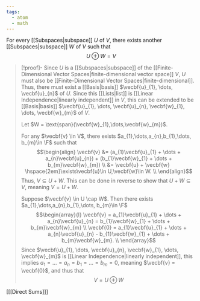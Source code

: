 ```yaml
---
tags:
  - atom
  - math
---
```

For every [[Subspaces|subspace]] $U$ of $V$, there exists another [[Subspaces|subspace]] $W$ of $V$ such that
$$U \oplus W = V$$

> [!proof]-
> Since $U$ is a [[Subspaces|subspace]] of the [[Finite-Dimensional Vector Spaces|finite-dimensional vector space]] $V$, $U$ must also be [[Finite-Dimensional Vector Spaces|finite-dimensional]]. Thus, there must exist a [[Basis|basis]] $\vecbf{u}_{1}, \dots, \vecbf{u}_{n}$ of $U$. Since this [[Lists|list]] is [[Linear Independence|linearly independent]] in $V$, this can be extended to be [[Basis|basis]] $\vecbf{u}_{1}, \dots, \vecbf{u}_{n}, \vecbf{w}_{1}, \dots, \vecbf{w}_{m}$ of $V$.
> 
> Let $W = \text{span}(\vecbf{w}_{1},\dots,\vecbf{w}_{m})$.
> 
> For any $\vecbf{v} \in V$, there exists $a_{1},\dots,a_{n},b_{1},\dots, b_{m}\in \F$ such that
> $$\begin{align}
> 	\vecbf{v} &= (a_{1}\vecbf{u}_{1} + \dots + a_{n}\vecbf{u}_{n}) + (b_{1}\vecbf{w}_{1} + \dots + b_{m}\vecbf{w}_{m}) \\
> 	&= \vecbf{u} + \vecbf{w} \hspace{2em}\exists\vecbf{u}\in U,\vecbf{w}\in W. \\
> \end{align}$$
> Thus, $V \subseteq U + W$. This can be done in reverse to show that $U + W \subseteq V$, meaning $V = U + W$.
> 
> Suppose $\vecbf{v} \in U \cap W$. Then there exists $a_{1},\dots,a_{n},b_{1},\dots, b_{m}\in \F$
> $$\begin{array}{l}
> 	\vecbf{v} = a_{1}\vecbf{u}_{1} + \dots + a_{n}\vecbf{u}_{n} = b_{1}\vecbf{w}_{1} + \dots + b_{m}\vecbf{w}_{m} \\
> 	\vecbf{0} = a_{1}\vecbf{u}_{1} + \dots + a_{n}\vecbf{u}_{n} - b_{1}\vecbf{w}_{1} + \dots + b_{m}\vecbf{w}_{m}. \\
> \end{array}$$
> Since $\vecbf{u}_{1}, \dots, \vecbf{u}_{n}, \vecbf{w}_{1}, \dots, \vecbf{w}_{m}$ is [[Linear Independence|linearly independent]], this implies $a_{1}=\dots=a_{n}=b_{1}=\dots=b_{m}=0$, meaning $\vecbf{v} = \vecbf{0}$, and thus that
> $$V = U \oplus W$$

\[[[Direct Sums]]\]